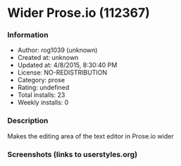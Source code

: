 # Wider Prose.io (112367)

### Information
- Author: rog1039 (unknown)
- Created at: unknown
- Updated at: 4/8/2015, 8:30:40 PM
- License: NO-REDISTRIBUTION
- Category: prose
- Rating: undefined
- Total installs: 23
- Weekly installs: 0


### Description
Makes the editing area of the text editor in Prose.io wider


### Screenshots (links to userstyles.org)



